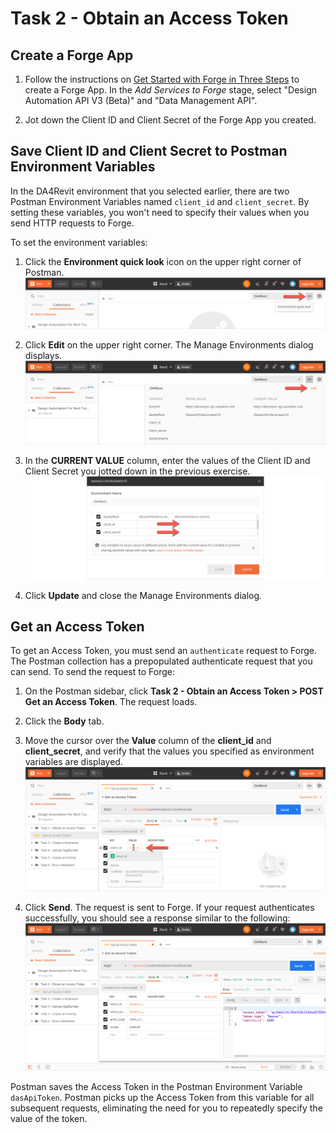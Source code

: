 # Task 2 - Obtain an Access Token

## Create a Forge App

1. Follow the instructions on [Get Started with Forge in Three Steps](https://dev.forge.autodesk.com/developer/start-now/signup) 
to create a Forge App. In the *Add Services to Forge* stage, select "Design Automation API V3 (Beta)" and "Data Management API".

2. Jot down the Client ID and Client Secret of the Forge App you created.

## Save Client ID and Client Secret to Postman Environment Variables

In the DA4Revit environment that you selected earlier, there are two Postman Environment Variables named `client_id` and `client_secret`. By setting these variables, you won't need to specify their values when you send HTTP requests to Forge. 

To set the environment variables:

1. Click the **Environment quick look** icon on the upper right corner of Postman. 
   ![Environment quick look icon](../images/task2-environment_quick_look_icon.png "Environment quick look icon")

2. Click **Edit** on the upper right corner. The Manage Environments dialog displays.
   ![Environment edit button](../images/task2-environment_edit_button.png "Environment edit button")

3. In the **CURRENT VALUE** column, enter the values of the Client ID and Client Secret you jotted down in the previous exercise.
   ![Client Id and Client Secret](../images/task2-environment_variables_grid.png "Client Id and Client Secret") 

4. Click **Update** and close the Manage Environments dialog.

## Get an Access Token

To get an Access Token, you must send an `authenticate` request to Forge. The Postman collection has a prepopulated authenticate request that you can send. To send the request to Forge:

1. On the Postman sidebar, click **Task 2 - Obtain an Access Token > POST Get an Access Token**. The request loads.

2. Click the **Body** tab.

3. Move the cursor over the **Value** column of the **client_id** and **client_secret**, and verify that the values you specified as environment variables are displayed.
   ![Preview Client Id and Client Secret](../images/task2-preview_environment_variables.png "Preview Client Id and Client Secret") 

4. Click **Send**. The request is sent to Forge. If your request authenticates successfully, you should see a response similar to the following:
![Successful authentication](../images/task2-authenticate_successfull.png "Successful authentication") 

Postman saves the Access Token in the Postman Environment Variable `dasApiToken`. Postman picks up the Access Token from this variable for all subsequent requests, eliminating the need for you to repeatedly specify the value of the token.